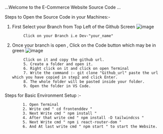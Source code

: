 ...Welcome to the E-Commerce Website Source Code ...

Steps to Open the Source Code in your Machines:-

1. First Select your Branch from Top Left of the Github Screen ![image](https://github.com/Saurabh1162/GoDoWn/assets/166944151/289fd8f6-9fc1-4ac8-882b-4611cf15b3bc)

            Click on your Branch i.e Dev-"your_name"
3. Once your branch is open , Click on the Code button which may be in green ![image](https://github.com/Saurabh1162/GoDoWn/assets/166944151/65d56804-ae46-4054-9f56-3f3d061f3405)

            Click on it and copy the github url.
            5. Create a folder and open it.
            6. Right click on it and click on open Terminal
            7. Write the command :- git clone "Github_url" paste the url which you have copied in step2 and click Enter.
            8. The whole folder will be pasted inside your folder.
            9. Open the folder in VS Code.

Steps for Basic Environment Setup :-

            1. Open Terminal
            2. Write cmd " cd frontenddev "
            3. Next Write cmd " npm install "
            4. After that write cmd " npm install -D tailwindcss "
            5. Next Write cmd " npm i react-router-dom "
            6. And At last write cmd " npm start " to start the Website.
